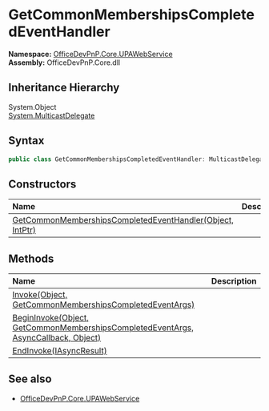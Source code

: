 # GetCommonMembershipsCompletedEventHandler
  

**Namespace:** [OfficeDevPnP.Core.UPAWebService](OfficeDevPnP.Core.UPAWebService.md)  
**Assembly:** OfficeDevPnP.Core.dll  
## Inheritance Hierarchy
System.Object  
    [System.MulticastDelegate](System.MulticastDelegate.md)
## Syntax
```C#
public class GetCommonMembershipsCompletedEventHandler: MulticastDelegate
```
## Constructors
|**Name**|**Description**|
|:-----|:-----|
| [GetCommonMembershipsCompletedEventHandler(Object, IntPtr)](OfficeDevPnP.Core.UPAWebService.GetCommonMembershipsCompletedEventHandler.ctor1.md) | 
## Methods
|**Name**|**Description**|
|:-----|:-----|
| [Invoke(Object, GetCommonMembershipsCompletedEventArgs)](OfficeDevPnP.Core.UPAWebService.GetCommonMembershipsCompletedEventHandler.ce37470a.md) | 
| [BeginInvoke(Object, GetCommonMembershipsCompletedEventArgs, AsyncCallback, Object)](OfficeDevPnP.Core.UPAWebService.GetCommonMembershipsCompletedEventHandler.36b3d3a.md) | 
| [EndInvoke(IAsyncResult)](OfficeDevPnP.Core.UPAWebService.GetCommonMembershipsCompletedEventHandler.c9867657.md) | 
## See also
- [OfficeDevPnP.Core.UPAWebService](OfficeDevPnP.Core.UPAWebService.md)
